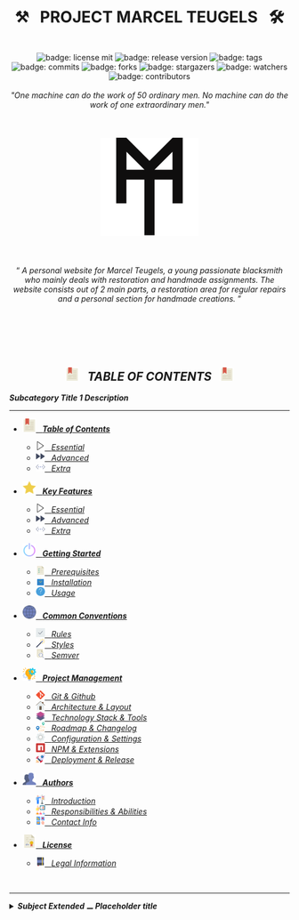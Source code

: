 <h1 class="hero__subject--root" align="center">
  ⚒️ &nbsp; <b>PROJECT MARCEL TEUGELS</b> &nbsp; 🛠️
</h1>
<br />
<div class="hero__github-badges" align="center">
  <img
    src="https://img.shields.io/badge/License-mit__blue?labelColor=181717&style=flat&logo=Github&logoColor=#181717"
    alt="badge: license mit"
    title="license: mit"
  />
  <img
    src="https://img.shields.io/badge/Release-none-yellow?labelColor=181717&style=flat&logo=Github&logoColor=#181717"
    alt="badge: release version"
    title="release version"
  />
  <img
    src="https://img.shields.io/badge/Tags-none-yellow?labelColor=181717&style=flat&logo=Github&logoColor=#181717"
    alt="badge: tags"
    title="tags"
  />
  <img
    src="https://img.shields.io/badge/Commits-100-whitesmoke?labelColor=181717&style=flat&logo=Github&logoColor=#181717"
    alt="badge: commits"
    title="commits"
  />
  <img
    src="https://img.shields.io/badge/Forks-0-whitesmoke?labelColor=181717&style=flat&logo=Github&logoColor=#181717"
    alt="badge: forks"
    title="forks"
  />
  <img
    src="https://img.shields.io/badge/Stars-5-whitesmoke?labelColor=181717&style=flat&logo=Github&logoColor=#181717"
    alt="badge: stargazers"
    title="stargazers"
  />
  <img
    src="https://img.shields.io/badge/Watchers-5-whitesmoke?labelColor=181717&style=flat&logo=Github&logoColor=#181717"
    alt="badge: watchers"
    title="watchers"
  />
  <img
    src="https://img.shields.io/badge/Contributors-5-whitesmoke?labelColor=181717&style=flat&logo=Github&logoColor=#181717"
    alt="badge: contributors"
    title="contributors"
  />
<div />
<div align="left"><div/>
<br />

<div class="hero__main--root" align="center">
  <i>"One machine can do the work of 50 ordinary men.</i>
  <i>No machine can do the work of one extraordinary men."</i>
  <br />
  <br />
  <br />
  <br />
  <img
  src="../../../assets/media/icons/icons__marcel-teugels-logo--improved.svg"
  alt="marcel teugels logo"
  width="35%"
  />
  <br />
  <br />
  <br />
  <br />
  <q>
    <i>
    A personal website for Marcel Teugels, a young passionate blacksmith who mainly deals with restoration and handmade assignments.
    The website consists out of 2 main parts, a restoration area for regular repairs and a personal section for handmade creations.
    <i/>
  </q>
  <br/>
  <br/>
</div>

<br/>
<br/>
<br/>
<br/>
<h2 class="heading__subcat-title--root---v01" align="center">
  <img src="../../../assets/media/icons/vendors/flat__bookmark--2.svg" width="24px" /> &nbsp;
  <b>TABLE OF CONTENTS</b> &nbsp;
  <img src="../../../assets/media/icons/vendors/flat__bookmark--2.svg" width="24px" />
</h2>

**Subcategory Title 1 Description**

---

- [<img src="../../../assets/media/icons/vendors/flat__bookmark--2.svg" width="24px" /> &nbsp; **Table of Contents** <!-- {#root-toc} -->](#Table_of_Contents)

  - [<img src="../../../assets/media/icons/vendors/flat__play-button.svg" width="16px" /> &nbsp; _Essential_ <!-- {#toc-essential} -->](#Essential)
  - [<img src="../../../assets/media/icons/vendors/flat__fast-forward.svg" width="16px" /> &nbsp; _Advanced_ <!-- {#toc-advanced} -->](#Advanced)
  - [<img src="../../../assets/media/icons/vendors/flat__more.svg" width="16px" /> &nbsp; _Extra_ <!-- {#toc-extra} -->](#Extra)

- [<img src="../../../assets/media/icons/vendors/flat__star.svg" width="24px" /> &nbsp; **Key Features** <!-- {#root-feat} -->](#Key_Features)

  - [<img src="../../../assets/media/icons/vendors/flat__play-button.svg" width="16px" /> &nbsp; _Essential_ <!-- {#feat-essential} -->](#Essential)
  - [<img src="../../../assets/media/icons/vendors/flat__fast-forward.svg" width="16px" /> &nbsp; _Advanced_ <!-- {#feat-advanced} -->](#Advanced)
  - [<img src="../../../assets/media/icons/vendors/flat__more.svg" width="16px" /> &nbsp; _Extra_ <!-- {#feat-extra} -->](#Extra)

- [<img src="../../../assets/media/icons/vendors/flat__power-button.svg" width="24px" /> &nbsp; **Getting Started** <!-- {#root-started} -->](#Getting_Started)

  - [<img src="../../../assets/media/icons/vendors/flat__list.svg" width="16px" /> &nbsp; _Prerequisites_ <!-- {#started-prereq} -->](#Prerequisites)
  - [<img src="../../../assets/media/icons/vendors/flat__download.svg" width="16px" /> &nbsp; _Installation_ <!-- {#started-install} -->](#Installation)
  - [<img src="../../../assets/media/icons/vendors/flat__info.svg" width="16px" /> &nbsp; _Usage_ <!-- {#started-usage} -->](#Usage)

- [<img src="../../../assets/media/icons/vendors/flat__internet.svg" width="24px" /> &nbsp; **Common Conventions** <!-- {#root-com-convens} -->](#Common_Conventions)

  - [<img src="../../../assets/media/icons/vendors/flat__checked.svg" width="16px" /> &nbsp; _Rules_ <!-- {#com-convens-rules} -->](#Rules)
  - [<img src="../../../assets/media/icons/vendors/flat__magic-wand.svg" width="16px" /> &nbsp; _Styles_ <!-- {#com-convens-styles} -->](#Styles)
  - [<img src="../../../assets/media/icons/vendors/flat__file.svg" width="16px" /> &nbsp; _Semver_ <!-- {#com-convens-semver} -->](#Semver)

- [<img src="../../../assets/media/icons/vendors/flat__project-management.svg" width="24px" /> &nbsp; **Project Management** <!-- {#root-project-mgmt} -->](#Project_Management)

  - [<img src="../../../assets/media/icons/vendors/si__git.svg" width="16px" /> &nbsp; _Git & Github_ <!-- {#project-mgmt-git} -->](#Git_&_Github)
  - [<img src="../../../assets/media/icons/vendors/flat__home.svg" width="16px" /> &nbsp; _Architecture & Layout_ <!-- {#project-mgmt-architecture} -->](#Architecture_&_Layout)
  - [<img src="../../../assets/media/icons/vendors/flat__layers.svg" width="16px" /> &nbsp; _Technology Stack & Tools_ <!-- {#project-mgmt-tech-stack} -->](#Technology_Stack_&_Tools)
  - [<img src="../../../assets/media/icons/vendors/flat__route.svg" width="16px" /> &nbsp; _Roadmap & Changelog_ <!-- {#project-mgmt-roadmap} -->](#Roadmap_&_Changelog)
  - [<img src="../../../assets/media/icons/vendors/flat__config.svg" width="16px" /> &nbsp; _Configuration & Settings_ <!-- {#project-mgmt-config} -->](#Configuration_&_Settings)
  - [<img src="../../../assets/media/icons/vendors/si__npm.svg" width="16px" /> &nbsp; _NPM & Extensions_ <!-- {#project-mgmt-npm} -->](#NPM_&_VScode)
  - [<img src="../../../assets/media/icons/vendors/flat__shuttle.svg" width="16px" /> &nbsp; _Deployment & Release_ <!-- {#project-mgmt-deployment} -->](#Deployment_&_Release)

- [<img src="../../../assets/media/icons/vendors/flat__users.svg" width="24px" /> &nbsp; **Authors** <!-- {#root-authors} -->](#Authors)

  - [<img src="../../../assets/media/icons/vendors/flat__presentation.svg" width="16px" /> &nbsp; _Introduction_ <!-- {#authors-} -->](#Introduction)
  - [<img src="../../../assets/media/icons/vendors/flat__presentation--2.svg" width="16px" /> &nbsp; _Responsibilities & Abilities_ <!-- {#authors-respons} -->](#Responsibilities_&_Abilities)
  - [<img src="../../../assets/media/icons/vendors/flat__communicate.svg" width="16px" /> &nbsp; _Contact Info_ <!-- {#authors-contact-info} -->](#contact_Info)

- [<img src="../../../assets/media/icons/vendors/flat__diploma.svg" width="24px" /> &nbsp; **License** <!-- {#root-license} -->](#License)

  - [<img src="../../../assets/media/icons/vendors/flat__notebook.svg" width="16px" /> &nbsp; _Legal Information_ <!-- {#license-legal-info} -->](#legal_information)

<br/>

---

<details>
  <summary><b>Subject Extended ⚊ Placeholder title</b></summary>

---

<br/>

Occaecat occaecat enim sint adipisicing amet pariatur. Reprehenderit id nisi incididunt labore dolor id. Voluptate proident tempor incididunt quis consequat nostrud. Aliquip enim magna excepteur aliqua magna. Incididunt enim quis elit cillum deserunt.

<br/>

</details>
